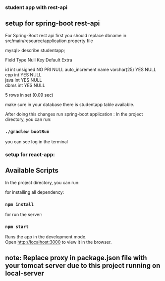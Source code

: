 ### student app with rest-api

## setup for spring-boot rest-api

For Spring-Boot rest api first you should replace dbname in src/main/resource/application.property file

mysql> describe studentapp;

 Field  Type          Null  Key  Default  Extra          

 id     int unsigned  NO    PRI  NULL     auto_increment 
 name   varchar(25)   YES        NULL                    
 cpp    int           YES        NULL                    
 java   int           YES        NULL                    
 dbms   int           YES        NULL                    

5 rows in set (0.09 sec)

make sure in your database there is studentapp table available. 

After doing this changes run spring-boot application :
In the project directory, you can run:

### `./gradlew bootRun`

you can see log in the terminal 

### setup for react-app:

## Available Scripts

In the project directory, you can run:

for installing all dependency:
### `npm install`

for run the server:
### `npm start`

Runs the app in the development mode.<br />
Open [http://localhost:3000](http://localhost:3000) to view it in the browser.

## note: Replace proxy in package.json file with your tomcat server due to this project running on local-server
